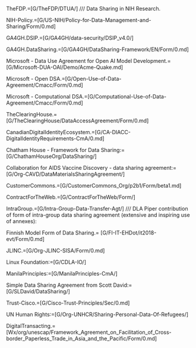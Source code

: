 TheFDP.=[G/TheFDP/DTUA/] /// Data Sharing in NIH Research.

NIH-Policy.=[G/US-NIH/Policy-for-Data-Management-and-Sharing/Form/0.md]

GA4GH.DSIP.=[G/GA4GH/data-security/DSIP_v4.0/]

GA4GH.DataSharing.=[G/GA4GH/DataSharing-Framework/EN/Form/0.md]

Microsoft - Data Use Agreement for Open AI Model Development.=[G/Microsoft-DUA-OAI/Demo/Acme-Quake.md]

Microsoft - Open DSA.=[G/Open-Use-of-Data-Agreement/Cmacc/Form/0.md]

Microsoft - Computational DSA.=[G/Computational-Use-of-Data-Agreement/Cmacc/Form/0.md]

TheClearingHouse.=[G/TheClearingHouse/DataAccessAgreement/Form/0.md]

CanadianDigitalIdentityEcosystem.=[G/CA-DIACC-DigitalIdentityRequirements-CmA/0.md]

Chatham House - Framework for Data Sharing:=[G/ChathamHouseOrg/DataSharing/]

Collaboration for AIDS Vaccine Discovery - data sharing agreement:=[G/Org-CAVD/DataMaterialsSharingAgreement/]

CustomerCommons.=[G/CustomerCommons_Org/p2b1/Form/beta1.md]

ContractForTheWeb.=[G/ContractForTheWeb/Form/]

IntraGroup.=[G/Intra-Group-Data-Transfer-Agt/] /// DLA Piper contribution of form of intra-group data sharing agreement (extensive and inspiring use of annexes): 

Finnish Model Form of Data Sharing.= [G/FI-IT-EHDot/it2018-evt/Form/0.md]

JLINC.=[G/Org-JLINC-SISA/Form/0.md]  

Linux Foundation:=[G/CDLA-IO/]

ManilaPrinciples:=[G/ManilaPrinciples-CmA/]

Simple Data Sharing Agreement from Scott David:=[G/SLDavid/DataSharing/]

Trust-Cisco.=[G/Cisco-Trust-Principles/Sec/0.md]

UN Human Rights:=[G/Org-UNHCR/Sharing-Personal-Data-Of-Refugees/]

DigitalTransacting.=[Wx/org/unescap/Framework_Agreement_on_Facilitation_of_Cross-border_Paperless_Trade_in_Asia_and_the_Pacific/Form/0.md]